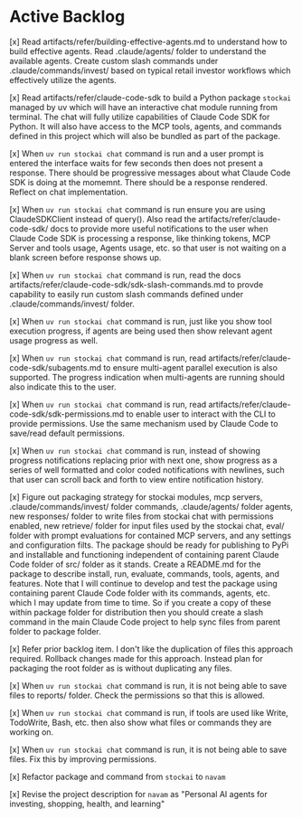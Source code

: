 # Active Backlog

[x] Read artifacts/refer/building-effective-agents.md to understand how to build effective agents. Read .claude/agents/ folder to understand the available agents. Create custom slash commands under .claude/commands/invest/ based on typical retail investor workflows which effectively utilize the agents.

[x] Read artifacts/refer/claude-code-sdk to build a Python package `stockai` managed by uv which will have an interactive chat module running from terminal. The chat will fully utilize capabilities of Claude Code SDK for Python. It will also have access to the MCP tools, agents, and commands defined in this project which will also be bundled as part of the package.

[x] When `uv run stockai chat` command is run and a user prompt is entered the interface waits for few seconds then does not present a response. There should be progressive messages about what Claude Code SDK is doing at the momemnt. There should be a response rendered. Reflect on chat implementation.

[x] When `uv run stockai chat` command is run ensure you are using ClaudeSDKClient instead of query(). Also read the artifacts/refer/claude-code-sdk/ docs to provide more useful notifications to the user when Claude Code SDK is processing a response, like thinking tokens, MCP Server and tools usage, Agents usage, etc. so that user is not waiting on a blank screen before response shows up.

[x] When `uv run stockai chat` command is run, read the docs artifacts/refer/claude-code-sdk/sdk-slash-commands.md to provde capability to easily run custom slash commands defined under .claude/commands/invest/ folder.

[x] When `uv run stockai chat` command is run, just like you show tool execution progress, if agents are being used then show relevant agent usage progress as well.

[x] When `uv run stockai chat` command is run, read artifacts/refer/claude-code-sdk/subagents.md to ensure multi-agent parallel execution is also supported. The progress indication when multi-agents are running should also indicate this to the user.

[x] When `uv run stockai chat` command is run, read artifacts/refer/claude-code-sdk/sdk-permissions.md to enable user to interact with the CLI to provide permissions. Use the same mechanism used by Claude Code to save/read default permissions.

[x] When `uv run stockai chat` command is run, instead of showing progress notifications replacing prior with next one, show progress as a series of well formatted and color coded notifications with newlines, such that user can scroll back and forth to view entire notification history.

[x] Figure out packaging strategy for stockai modules, mcp servers, .claude/commands/invest/ folder commands, .claude/agents/ folder agents, new responses/ folder to write files from stockai chat with permissions enabled, new retrieve/ folder for input files used by the stockai chat, eval/ folder with prompt evaluations for contained MCP servers, and any settings and configuration filts. The package should be ready for publishing to PyPi and installable and functioning independent of containing parent Claude Code folder of src/ folder as it stands. Create a README.md for the package to describe install, run, evaluate, commands, tools, agents, and features. Note that I will continue to develop and test the package using containing parent Claude Code folder with its commands, agents, etc. which I may update from time to time. So if you create a copy of these within package folder for distribution then you should create a slash command in the main Claude Code project to help sync files from parent folder to package folder.

[x] Refer prior backlog item. I don't like the duplication of files this approach required. Rollback changes made for this approach. Instead plan for packaging the root folder as is without duplicating any files.

[x] When `uv run stockai chat` command is run, it is not being able to save files to reports/ folder. Check the permissions so that this is allowed.

[x] When `uv run stockai chat` command is run, if tools are used like Write, TodoWrite, Bash, etc. then also show what files or commands they are working on.

[x] When `uv run stockai chat` command is run, it is not being able to save files. Fix this by improving permissions.

[x] Refactor package and command from `stockai` to `navam`

[x] Revise the project description for `navam` as "Personal AI agents for investing, shopping, health, and learning"

